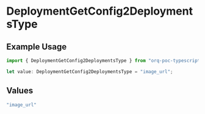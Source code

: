 # DeploymentGetConfig2DeploymentsType

## Example Usage

```typescript
import { DeploymentGetConfig2DeploymentsType } from "orq-poc-typescript/models/operations";

let value: DeploymentGetConfig2DeploymentsType = "image_url";
```

## Values

```typescript
"image_url"
```